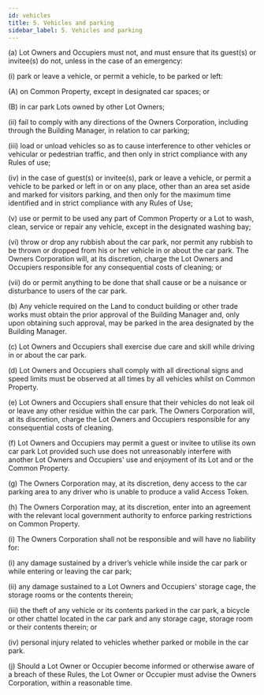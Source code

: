 ```yaml
---
id: vehicles
title: 5. Vehicles and parking
sidebar_label: 5. Vehicles and parking
---
```


(a)	Lot Owners and Occupiers must not, and must ensure that its guest(s) or invitee(s) do not, unless in the case of an emergency:

(i)	park or leave a vehicle, or permit a vehicle, to be parked or left:

(A)	on Common Property, except in designated car spaces; or

(B)	in car park Lots owned by other Lot Owners;

(ii)	fail to comply with any directions of the Owners Corporation, including through the Building Manager, in relation to car parking;

(iii)	load or unload vehicles so as to cause interference to other vehicles or vehicular or pedestrian traffic, and then only in strict compliance with any Rules of use;

(iv)	in the case of guest(s) or invitee(s), park or leave a vehicle, or permit a vehicle to be parked or left in or on any place, other than an area set aside and marked for visitors parking, and then only for the maximum time identified and in strict compliance with any Rules of Use;

(v)	use or permit to be used any part of Common Property or a Lot to wash, clean, service or repair any vehicle, except in the designated washing bay;

(vi)	throw or drop any rubbish about the car park, nor permit any rubbish to be thrown or dropped from his or her vehicle in or about the car park. The Owners Corporation will, at its discretion, charge the Lot Owners and Occupiers responsible for any consequential costs of cleaning; or

(vii)	do or permit anything to be done that shall cause or be a nuisance or disturbance to users of the car park.

(b)	Any vehicle required on the Land to conduct building or other trade works must obtain the prior approval of the Building Manager and, only upon obtaining such approval, may be parked in the area designated by the Building Manager.

(c)	Lot Owners and Occupiers shall exercise due care and skill while driving in or about the car park.

(d)	Lot Owners and Occupiers shall comply with all directional signs and speed limits must be observed at all times by all vehicles whilst on Common Property.

(e)	Lot Owners and Occupiers shall ensure that their vehicles do not leak oil or leave any other residue within the car park. The Owners Corporation will, at its discretion, charge the Lot Owners and Occupiers responsible for any consequential costs of cleaning.
 
(f)	Lot Owners and Occupiers may permit a guest or invitee to utilise its own car park Lot provided such use does not unreasonably interfere with another Lot Owners and Occupiers' use and enjoyment of its Lot and or the Common Property.

(g)	The Owners Corporation may, at its discretion, deny access to the car parking area to any driver who is unable to produce a valid Access Token.

(h)	The Owners Corporation may, at its discretion, enter into an agreement with the relevant local government authority to enforce parking restrictions on Common Property.

(i)	The Owners Corporation shall not be responsible and will have no liability for:

(i)	any damage sustained by a driver’s vehicle while inside the car park or while entering or leaving the car park;

(ii)	any damage sustained to a Lot Owners and Occupiers' storage cage, the storage rooms or the contents therein;

(iii)	the theft of any vehicle or its contents parked in the car park, a bicycle or other chattel located in the car park and any storage cage, storage room or their contents therein; or

(iv)	personal injury related to vehicles whether parked or mobile in the car park.

(j)	Should a Lot Owner or Occupier become informed or otherwise aware of a breach of these Rules, the Lot Owner or Occupier must advise the Owners Corporation, within a reasonable time.
